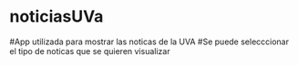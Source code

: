 # noticiasUVa
#App utilizada para mostrar las noticas de la UVA
#Se puede selecccionar el tipo de noticas que se quieren visualizar